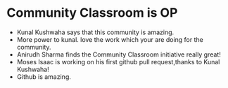 # Community Classroom is OP

- Kunal Kushwaha says that this community is amazing.
- More power to kunal. love the work which your are doing for the community.
- Anirudh Sharma finds the Community Classroom initiative really great!
- Moses Isaac is working on his first github pull request,thanks to Kunal Kushwaha!
- Github is amazing.
